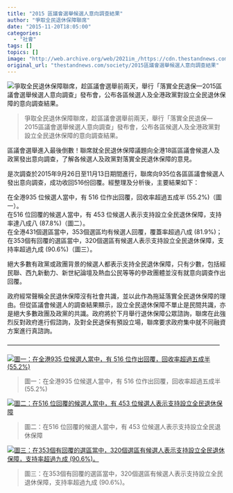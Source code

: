```yaml
---
title: "2015 區議會選舉候選人意向調查結果"
author: "爭取全民退休保障聯席"
date: "2015-11-20T18:05:00"
categories:
  - "社會"
tags: []
topics: []
image: "http://web.archive.org/web/2021im_/https://cdn.thestandnews.com/media/photos/cache/Cover20Photo_EMoEb_1200x0.jpg"
original_url: "thestandnews.com/society/2015區議會選舉候選人意向調查結果"
---
```

![爭取全民退休保障聯席，趁區議會選舉前兩天，舉行「落實全民退保—2015區議會選舉候選人意向調查」發布會，公布各區候選人及全港政黨對設立全民退休保障的意向調查結果。](http://web.archive.org/web/2021im_/https://cdn.thestandnews.com/media/photos/cache/Cover20Photo_EMoEb_1200x0.jpg)

> 爭取全民退休保障聯席，趁區議會選舉前兩天，舉行「落實全民退保—2015區議會選舉候選人意向調查」發布會，公布各區候選人及全港政黨對設立全民退休保障的意向調查結果。

區議會選舉進入最後倒數！聯席就全民退休保障議題向全港18區區議會候選人及政黨發出意向調查，了解各候選人及政黨對落實全民退休保障的意見。

是次調查於2015年9月26日至11月13日期間進行，聯席向935位各區區議會候選人發出意向調查，成功收回516份回覆。經整理及分析後，主要結果如下：

在全港935 位候選人當中，有 516 位作出回覆，回收率超過五成半 (55.2%)（圖一）。  
在516 位回覆的候選人當中，有 453 位候選人表示支持設立全民退休保障，支持率達八成八 (87.8%)（圖二）。  
在全港431個選區當中，353個選區均有候選人回覆，覆蓋率超過八成 (81.9%)；在353個有回覆的選區當中，320個選區有候選人表示支持設立全民退休保障，支持率超過九成 (90.6%)（圖三）。

絕大多數有政黨或政團背景的候選人都表示支持全民退休保障，只有少數，包括經民聯、西九新動力、新世紀論壇及熱血公民等等的參政團體並沒有就意向調查作出回覆。

政府經常聲稱全民退休保障沒有社會共識，並以此作為拖延落實全民退休保障的理由。但從區議會候選人的調查結果顯示，設立全民退休保障不單止是民間共識，亦是絕大多數政團及政黨的共識。政府將於下月舉行退休保障公眾諮詢，聯席在此強烈反對政府進行假諮詢，及對全民退保有預設立場，聯席要求政府集中就不同融資方案進行真諮詢。

———————————————————————————————————

[![圖一：在全港935 位候選人當中，有 516 位作出回覆，回收率超過五成半 (55.2%)](http://web.archive.org/web/2021im_/https://cdn.thestandnews.com/media/photos/cache/E6848FE59091E8AABFE69FA5E59C96E4B880_x7Gfk_1200x0.jpg)](http://web.archive.org/web/20210623181413/https://cdn.thestandnews.com/media/photos/cache/E6848FE59091E8AABFE69FA5E59C96E4B880_x7Gfk_1200x0.jpg)

> 圖一：在全港935 位候選人當中，有 516 位作出回覆，回收率超過五成半 (55.2%)

[![圖二：在516 位回覆的候選人當中，有 453 位候選人表示支持設立全民退休保障
](http://web.archive.org/web/2021im_/https://cdn.thestandnews.com/media/photos/cache/E6848FE59091E8AABFE69FA5E59C96E4BA8C_FAo3V_1200x0.jpg)](http://web.archive.org/web/20210623181413/https://cdn.thestandnews.com/media/photos/cache/E6848FE59091E8AABFE69FA5E59C96E4BA8C_FAo3V_1200x0.jpg)

> 圖二：在516 位回覆的候選人當中，有 453 位候選人表示支持設立全民退休保障  

[![圖三：在353個有回覆的選區當中，320個選區有候選人表示支持設立全民退休保障，支持率超過九成 (90.6%)。
](http://web.archive.org/web/2021im_/https://cdn.thestandnews.com/media/photos/cache/E6848FE59091E8AABFE69FA5E59C96E4B889_jj4Km_1200x0.jpg)](http://web.archive.org/web/20210623181413/https://cdn.thestandnews.com/media/photos/cache/E6848FE59091E8AABFE69FA5E59C96E4B889_jj4Km_1200x0.jpg)

> 圖三：在353個有回覆的選區當中，320個選區有候選人表示支持設立全民退休保障，支持率超過九成 (90.6%)。